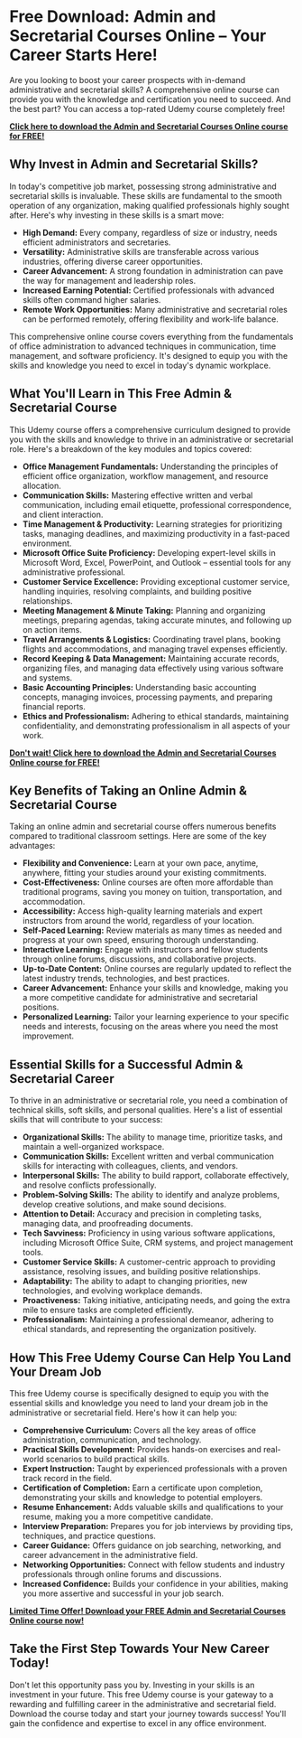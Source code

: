 # Free Download: Admin and Secretarial Courses Online – Your Career Starts Here!

Are you looking to boost your career prospects with in-demand administrative and secretarial skills? A comprehensive online course can provide you with the knowledge and certification you need to succeed. And the best part? You can access a top-rated Udemy course completely free!

[**Click here to download the Admin and Secretarial Courses Online course for FREE!**](https://udemywork.com/admin-and-secretarial-courses-online)

## Why Invest in Admin and Secretarial Skills?

In today's competitive job market, possessing strong administrative and secretarial skills is invaluable. These skills are fundamental to the smooth operation of any organization, making qualified professionals highly sought after. Here's why investing in these skills is a smart move:

*   **High Demand:** Every company, regardless of size or industry, needs efficient administrators and secretaries.
*   **Versatility:** Administrative skills are transferable across various industries, offering diverse career opportunities.
*   **Career Advancement:** A strong foundation in administration can pave the way for management and leadership roles.
*   **Increased Earning Potential:** Certified professionals with advanced skills often command higher salaries.
*   **Remote Work Opportunities:** Many administrative and secretarial roles can be performed remotely, offering flexibility and work-life balance.

This comprehensive online course covers everything from the fundamentals of office administration to advanced techniques in communication, time management, and software proficiency. It's designed to equip you with the skills and knowledge you need to excel in today's dynamic workplace.

## What You'll Learn in This Free Admin & Secretarial Course

This Udemy course offers a comprehensive curriculum designed to provide you with the skills and knowledge to thrive in an administrative or secretarial role. Here's a breakdown of the key modules and topics covered:

*   **Office Management Fundamentals:** Understanding the principles of efficient office organization, workflow management, and resource allocation.
*   **Communication Skills:** Mastering effective written and verbal communication, including email etiquette, professional correspondence, and client interaction.
*   **Time Management & Productivity:** Learning strategies for prioritizing tasks, managing deadlines, and maximizing productivity in a fast-paced environment.
*   **Microsoft Office Suite Proficiency:** Developing expert-level skills in Microsoft Word, Excel, PowerPoint, and Outlook – essential tools for any administrative professional.
*   **Customer Service Excellence:** Providing exceptional customer service, handling inquiries, resolving complaints, and building positive relationships.
*   **Meeting Management & Minute Taking:** Planning and organizing meetings, preparing agendas, taking accurate minutes, and following up on action items.
*   **Travel Arrangements & Logistics:** Coordinating travel plans, booking flights and accommodations, and managing travel expenses efficiently.
*   **Record Keeping & Data Management:** Maintaining accurate records, organizing files, and managing data effectively using various software and systems.
*   **Basic Accounting Principles:** Understanding basic accounting concepts, managing invoices, processing payments, and preparing financial reports.
*   **Ethics and Professionalism:** Adhering to ethical standards, maintaining confidentiality, and demonstrating professionalism in all aspects of your work.

[**Don't wait! Click here to download the Admin and Secretarial Courses Online course for FREE!**](https://udemywork.com/admin-and-secretarial-courses-online)

## Key Benefits of Taking an Online Admin & Secretarial Course

Taking an online admin and secretarial course offers numerous benefits compared to traditional classroom settings. Here are some of the key advantages:

*   **Flexibility and Convenience:** Learn at your own pace, anytime, anywhere, fitting your studies around your existing commitments.
*   **Cost-Effectiveness:** Online courses are often more affordable than traditional programs, saving you money on tuition, transportation, and accommodation.
*   **Accessibility:** Access high-quality learning materials and expert instructors from around the world, regardless of your location.
*   **Self-Paced Learning:** Review materials as many times as needed and progress at your own speed, ensuring thorough understanding.
*   **Interactive Learning:** Engage with instructors and fellow students through online forums, discussions, and collaborative projects.
*   **Up-to-Date Content:** Online courses are regularly updated to reflect the latest industry trends, technologies, and best practices.
*   **Career Advancement:** Enhance your skills and knowledge, making you a more competitive candidate for administrative and secretarial positions.
*   **Personalized Learning:** Tailor your learning experience to your specific needs and interests, focusing on the areas where you need the most improvement.

## Essential Skills for a Successful Admin & Secretarial Career

To thrive in an administrative or secretarial role, you need a combination of technical skills, soft skills, and personal qualities. Here's a list of essential skills that will contribute to your success:

*   **Organizational Skills:** The ability to manage time, prioritize tasks, and maintain a well-organized workspace.
*   **Communication Skills:** Excellent written and verbal communication skills for interacting with colleagues, clients, and vendors.
*   **Interpersonal Skills:** The ability to build rapport, collaborate effectively, and resolve conflicts professionally.
*   **Problem-Solving Skills:** The ability to identify and analyze problems, develop creative solutions, and make sound decisions.
*   **Attention to Detail:** Accuracy and precision in completing tasks, managing data, and proofreading documents.
*   **Tech Savviness:** Proficiency in using various software applications, including Microsoft Office Suite, CRM systems, and project management tools.
*   **Customer Service Skills:** A customer-centric approach to providing assistance, resolving issues, and building positive relationships.
*   **Adaptability:** The ability to adapt to changing priorities, new technologies, and evolving workplace demands.
*   **Proactiveness:** Taking initiative, anticipating needs, and going the extra mile to ensure tasks are completed efficiently.
*   **Professionalism:** Maintaining a professional demeanor, adhering to ethical standards, and representing the organization positively.

## How This Free Udemy Course Can Help You Land Your Dream Job

This free Udemy course is specifically designed to equip you with the essential skills and knowledge you need to land your dream job in the administrative or secretarial field. Here's how it can help you:

*   **Comprehensive Curriculum:** Covers all the key areas of office administration, communication, and technology.
*   **Practical Skills Development:** Provides hands-on exercises and real-world scenarios to build practical skills.
*   **Expert Instruction:** Taught by experienced professionals with a proven track record in the field.
*   **Certification of Completion:** Earn a certificate upon completion, demonstrating your skills and knowledge to potential employers.
*   **Resume Enhancement:** Adds valuable skills and qualifications to your resume, making you a more competitive candidate.
*   **Interview Preparation:** Prepares you for job interviews by providing tips, techniques, and practice questions.
*   **Career Guidance:** Offers guidance on job searching, networking, and career advancement in the administrative field.
*   **Networking Opportunities:** Connect with fellow students and industry professionals through online forums and discussions.
*   **Increased Confidence:** Builds your confidence in your abilities, making you more assertive and successful in your job search.

[**Limited Time Offer! Download your FREE Admin and Secretarial Courses Online course now!**](https://udemywork.com/admin-and-secretarial-courses-online)

## Take the First Step Towards Your New Career Today!

Don't let this opportunity pass you by. Investing in your skills is an investment in your future. This free Udemy course is your gateway to a rewarding and fulfilling career in the administrative and secretarial field. Download the course today and start your journey towards success! You'll gain the confidence and expertise to excel in any office environment.
